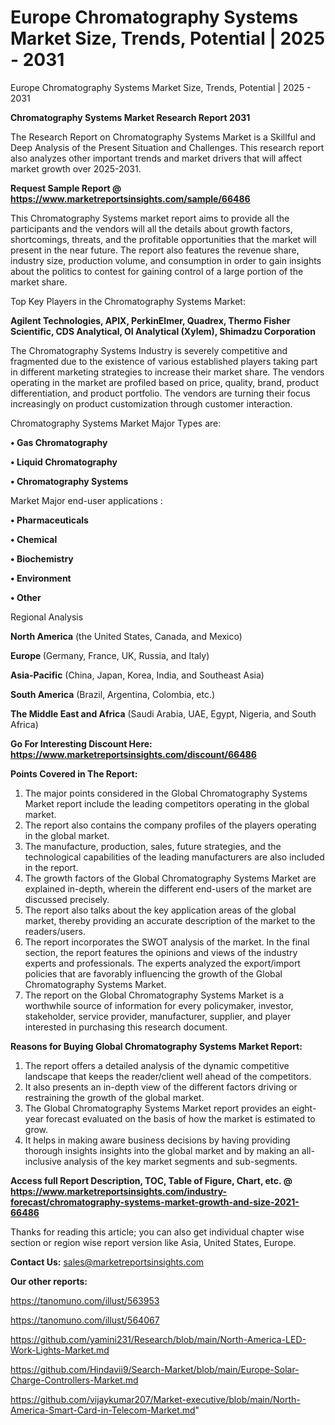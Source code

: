 # Europe Chromatography Systems Market Size, Trends, Potential | 2025 - 2031
Europe Chromatography Systems Market Size, Trends, Potential | 2025 - 2031

<strong>Chromatography Systems Market Research Report 2031</strong>

The Research Report on Chromatography Systems Market is a Skillful and Deep Analysis of the Present Situation and Challenges. This research report also analyzes other important trends and market drivers that will affect market growth over 2025-2031.

<strong>Request Sample Report @ <a href=https://www.marketreportsinsights.com/sample/66486>https://www.marketreportsinsights.com/sample/66486</a></strong>

This Chromatography Systems market report aims to provide all the participants and the vendors will all the details about growth factors, shortcomings, threats, and the profitable opportunities that the market will present in the near future. The report also features the revenue share, industry size, production volume, and consumption in order to gain insights about the politics to contest for gaining control of a large portion of the market share.

Top Key Players in the Chromatography Systems Market:

<strong>Agilent Technologies, APIX, PerkinElmer, Quadrex, Thermo Fisher Scientific, CDS Analytical, OI Analytical (Xylem), Shimadzu Corporation</strong>

The Chromatography Systems Industry is severely competitive and fragmented due to the existence of various established players taking part in different marketing strategies to increase their market share. The vendors operating in the market are profiled based on price, quality, brand, product differentiation, and product portfolio. The vendors are turning their focus increasingly on product customization through customer interaction.

Chromatography Systems Market Major Types are:

<strong>• Gas Chromatography

• Liquid Chromatography

• Chromatography Systems</strong>

Market Major end-user applications :

<strong>• Pharmaceuticals

• Chemical

• Biochemistry

• Environment

• Other</strong>

Regional Analysis

</u><strong><b>North America</b></strong> (the United States, Canada, and Mexico)

<strong><b>Europe </b></strong>(Germany, France, UK, Russia, and Italy)

<strong><b>Asia-Pacific</b></strong> (China, Japan, Korea, India, and Southeast Asia)

<strong><b>South America</b></strong> (Brazil, Argentina, Colombia, etc.)

<strong><b>The Middle East and Africa</b></strong> (Saudi Arabia, UAE, Egypt, Nigeria, and South Africa)

<strong>Go For Interesting Discount Here: <a href=https://www.marketreportsinsights.com/discount/66486>https://www.marketreportsinsights.com/discount/66486</a></strong>

<strong>Points Covered in The Report:</strong>
<ol>
  <li>The major points considered in the Global Chromatography Systems Market report include the leading competitors operating in the global market.</li>
  <li>The report also contains the company profiles of the players operating in the global market.</li>
  <li>The manufacture, production, sales, future strategies, and the technological capabilities of the leading manufacturers are also included in the report.</li>
  <li>The growth factors of the Global Chromatography Systems Market are explained in-depth, wherein the different end-users of the market are discussed precisely.</li>
  <li>The report also talks about the key application areas of the global market, thereby providing an accurate description of the market to the readers/users.</li>
  <li>The report incorporates the SWOT analysis of the market. In the final section, the report features the opinions and views of the industry experts and professionals. The experts analyzed the export/import policies that are favorably influencing the growth of the Global Chromatography Systems Market.</li>
  <li>The report on the Global Chromatography Systems Market is a worthwhile source of information for every policymaker, investor, stakeholder, service provider, manufacturer, supplier, and player interested in purchasing this research document.</li>
</ol>
<strong>Reasons for Buying Global Chromatography Systems Market Report:</strong>

<ol>
  <li>The report offers a detailed analysis of the dynamic competitive landscape that keeps the reader/client well ahead of the competitors.</li>
  <li>It also presents an in-depth view of the different factors driving or restraining the growth of the global market.</li>
  <li>The Global Chromatography Systems Market report provides an eight-year forecast evaluated on the basis of how the market is estimated to grow.</li>
  <li>It helps in making aware business decisions by having providing thorough insights insights into the global market and by making an all-inclusive analysis of the key market segments and sub-segments.</li>
</ol>
<strong>Access full Report Description, TOC, Table of Figure, Chart, etc. @ <a href=https://www.marketreportsinsights.com/industry-forecast/chromatography-systems-market-growth-and-size-2021-66486>https://www.marketreportsinsights.com/industry-forecast/chromatography-systems-market-growth-and-size-2021-66486</a></strong>


Thanks for reading this article; you can also get individual chapter wise section or region wise report version like Asia, United States, Europe.

<strong>Contact Us:</strong>
sales@marketreportsinsights.com

<strong>Our other reports:</strong>

<a href=https://tanomuno.com/illust/563953>https://tanomuno.com/illust/563953</a>

<a href=https://tanomuno.com/illust/564067>https://tanomuno.com/illust/564067</a>

<a href=https://github.com/yamini231/Research/blob/main/North-America-LED-Work-Lights-Market.md>https://github.com/yamini231/Research/blob/main/North-America-LED-Work-Lights-Market.md</a>

<a href=https://github.com/Hindavii9/Search-Market/blob/main/Europe-Solar-Charge-Controllers-Market.md>https://github.com/Hindavii9/Search-Market/blob/main/Europe-Solar-Charge-Controllers-Market.md</a>

<a href=https://github.com/vijaykumar207/Market-executive/blob/main/North-America-Smart-Card-in-Telecom-Market.md>https://github.com/vijaykumar207/Market-executive/blob/main/North-America-Smart-Card-in-Telecom-Market.md</a>"

